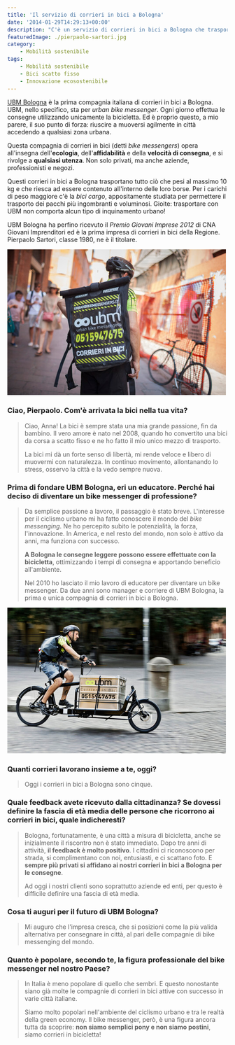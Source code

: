 ```yaml
---
title: 'Il servizio di corrieri in bici a Bologna'
date: '2014-01-29T14:29:13+00:00'
description: "C'è un servizio di corrieri in bici a Bologna che trasporta moltissimi tipi di prodotti. Scegliere UBM Bologna significa avere il minimo impatto sull'ambiente."
featuredImage: ./pierpaolo-sartori.jpg
category:
    - Mobilità sostenibile
tags:
    - Mobilità sostenibile
    - Bici scatto fisso
    - Innovazione ecosostenibile
---
```


[UBM Bologna](http://www.ubmbologna.it) è la prima compagnia italiana di corrieri in bici a Bologna. UBM, nello specifico, sta per _urban bike messenger_.
Ogni giorno effettua le consegne utilizzando unicamente la bicicletta. Ed è proprio questo, a mio parere, il suo punto di forza: riuscire a muoversi agilmente in città accedendo a qualsiasi zona urbana.

Questa compagnia di corrieri in bici (detti _bike messengers_) opera all'insegna dell'**ecologia**, dell'**affidabilità** e della **velocità di consegna**, e si rivolge a **qualsiasi utenza**. Non solo privati, ma anche aziende, professionisti e negozi.

Questi corrieri in bici a Bologna trasportano tutto ciò che pesi al massimo 10 kg e che riesca ad essere contenuto all'interno delle loro borse.
Per i carichi di peso maggiore c'è la _bici cargo_, appositamente studiata per permettere il trasporto dei pacchi più ingombranti e voluminosi.
Gioite: trasportare con UBM non comporta alcun tipo di inquinamento urbano!

UBM Bologna ha perfino ricevuto il _Premio Giovani Imprese 2012_ di CNA Giovani Imprenditori ed è la prima impresa di corrieri in bici della Regione.
Pierpaolo Sartori, classe 1980, ne è il titolare.

![Bike messenger (Ph. Gianni Mazzotta)](./bike-messenger.jpg)

### Ciao, Pierpaolo. Com'è arrivata la bici nella tua vita?

> Ciao, Anna! La bici è sempre stata una mia grande passione, fin da bambino. Il vero amore è nato nel 2008, quando ho convertito una bici da corsa a scatto fisso e ne ho fatto il mio unico mezzo di trasporto.
>
> La bici mi dà un forte senso di libertà, mi rende veloce e libero di muovermi con naturalezza. In continuo movimento, allontanando lo stress, osservo la città e la vedo sempre nuova.

### Prima di fondare UBM Bologna, eri un educatore. Perché hai deciso di diventare un bike messenger di professione?

> Da semplice passione a lavoro, il passaggio è stato breve. L'interesse per il ciclismo urbano mi ha fatto conoscere il mondo del _bike messenging_. Ne ho percepito subito le potenzialità, la forza, l'innovazione. In America, e nel resto del mondo, non solo è attivo da anni, ma funziona con successo.
>
> **A Bologna le consegne leggere possono essere effettuate con la bicicletta**, ottimizzando i tempi di consegna e apportando beneficio all'ambiente.
>
> Nel 2010 ho lasciato il mio lavoro di educatore per diventare un bike messenger. Da due anni sono manager e corriere di UBM Bologna, la prima e unica compagnia di corrieri in bici a Bologna.

![La bici cargo utilizzata da UBM Bologna (Ph. Gianni Mazzotta)](./bici-cargo.jpg)

### Quanti corrieri lavorano insieme a te, oggi?

> Oggi i corrieri in bici a Bologna sono cinque.

### Quale feedback avete ricevuto dalla cittadinanza? Se dovessi definire la fascia di età media delle persone che ricorrono ai corrieri in bici, quale indicheresti?

> Bologna, fortunatamente, è una città a misura di bicicletta, anche se inizialmente il riscontro non è stato immediato. Dopo tre anni di attività, **il feedback è molto positivo**. I cittadini ci riconoscono per strada, si complimentano con noi, entusiasti, e ci scattano foto. E **sempre più privati si affidano ai nostri corrieri in bici a Bologna per le consegne**.
>
> Ad oggi i nostri clienti sono soprattutto aziende ed enti, per questo è difficile definire una fascia di età media.

### Cosa ti auguri per il futuro di UBM Bologna?

> Mi auguro che l'impresa cresca, che si posizioni come la più valida alternativa per consegnare in città, al pari delle compagnie di bike messenging del mondo.

### Quanto è popolare, secondo te, la figura professionale del bike messenger nel nostro Paese?

> In Italia è meno popolare di quello che sembri. E questo nonostante siano già molte le compagnie di corrieri in bici attive con successo in varie città italiane.
>
> Siamo molto popolari nell'ambiente del ciclismo urbano e tra le realtà della green economy. Il bike messenger, però, è una figura ancora tutta da scoprire: **non siamo semplici pony e non siamo postini**, siamo corrieri in bicicletta!
